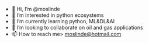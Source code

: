 - 👋 Hi, I’m @moslinde
- 👀 I’m interested in python ecosystems
- 🌱 I’m currently learning python, ML&DL&AI
- 💞️ I’m looking to collaborate on oil and gas applications
- 📫 How to reach me> moslinde@hotmail.com

<!---
moslinde/moslinde is a ✨ special ✨ repository because its `README.md` (this file) appears on your GitHub profile.
You can click the Preview link to take a look at your changes.
--->

